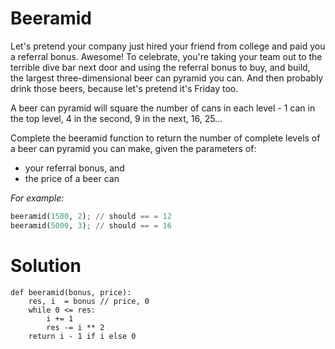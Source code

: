 # Beeramid

Let's pretend your company just hired your friend from college and paid you a referral bonus. Awesome! To celebrate,
you're taking your team out to the terrible dive bar next door and using the referral bonus to buy, and build, the
largest three-dimensional beer can pyramid you can. And then probably drink those beers, because let's pretend it's
Friday too.

A beer can pyramid will square the number of cans in each level - 1 can in the top level, 4 in the second, 9 in the
next, 16, 25...

Complete the beeramid function to return the number of complete levels of a beer can pyramid you can make, given the
parameters of:

* your referral bonus, and
* the price of a beer can

*For example:*

```python
beeramid(1500, 2); // should == = 12
beeramid(5000, 3); // should == = 16
```

# Solution

```
def beeramid(bonus, price):
    res, i  = bonus // price, 0
    while 0 <= res:
        i += 1
        res -= i ** 2
    return i - 1 if i else 0
```